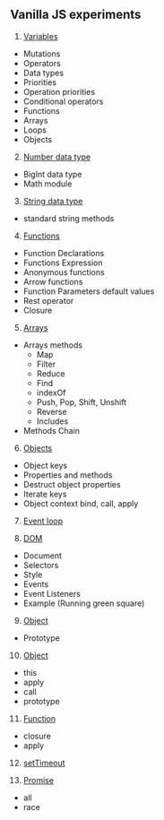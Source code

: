 ## Vanilla JS experiments

1. [Variables](js-lesson01/README.md)
* Mutations
* Operators
* Data types
* Priorities
* Operation priorities
* Conditional operators
* Functions
* Arrays
* Loops
* Objects

2. [Number data type](js-lesson02/README.md)

* BigInt data type
* Math module

3. [String data type](js-lesson03/README.md)

* standard string methods

4. [Functions](js-lesson04/README.md)

* Function Declarations
* Functions Expression
* Anonymous functions
* Arrow functions
* Function Parameters default values
* Rest operator
* Closure

5. [Arrays](js-lesson05/README.md)

* Arrays methods
    * Map
    * Filter
    * Reduce
    * Find
    * indexOf
    * Push, Pop, Shift, Unshift
    * Reverse
    * Includes
* Methods Chain

6. [Objects](js-lesson06/README.md)

* Object keys
* Properties and methods
* Destruct object properties
* Iterate keys
* Object context bind, call, apply

7. [Event loop](js-lesson07)

8. [DOM](js-lesson08/README.md)

* Document
* Selectors
* Style
* Events
* Event Listeners
* Example (Running green square)

9. [Object](js-lesson09/README.md)

* Prototype

10. [Object](js-lesson10/README.md)

* this
* apply
* call
* prototype

11. [Function](js-lesson11/README.md)

* closure
* apply

12. [setTimeout](js-lesson12/README.md)

13. [Promise](js-lesson13/README.md)

* all
* race
